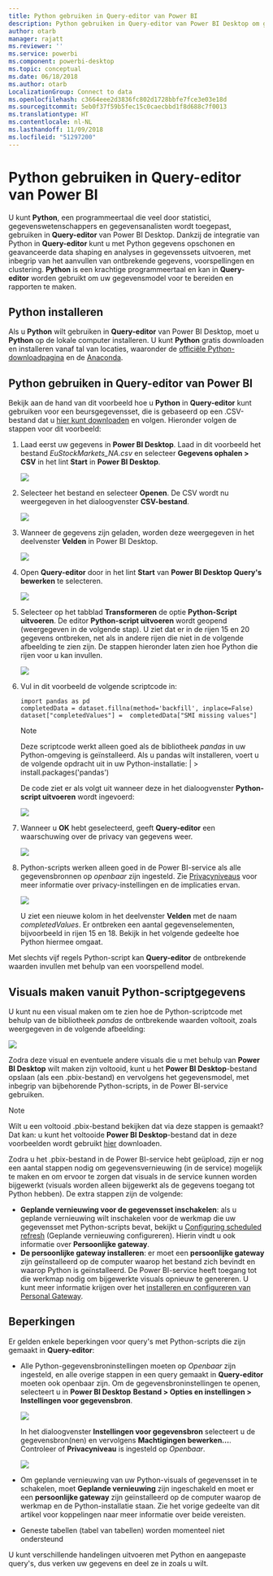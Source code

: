 ```yaml
---
title: Python gebruiken in Query-editor van Power BI
description: Python gebruiken in Query-editor van Power BI Desktop om geavanceerde analyses uit te voeren
author: otarb
manager: rajatt
ms.reviewer: ''
ms.service: powerbi
ms.component: powerbi-desktop
ms.topic: conceptual
ms.date: 06/18/2018
ms.author: otarb
LocalizationGroup: Connect to data
ms.openlocfilehash: c3664eee2d3836fc802d1728bbfe7fce3e03e18d
ms.sourcegitcommit: 5eb0f37f59b5fec15c0caecbbd1f8d688c7f0013
ms.translationtype: HT
ms.contentlocale: nl-NL
ms.lasthandoff: 11/09/2018
ms.locfileid: "51297200"
---
```

# <a name="using-python-in-query-editor"></a>Python gebruiken in Query-editor van Power BI
U kunt **Python**, een programmeertaal die veel door statistici, gegevenswetenschappers en gegevensanalisten wordt toegepast, gebruiken in **Query-editor** van Power BI Desktop. Dankzij de integratie van Python in **Query-editor** kunt u met Python gegevens opschonen en geavanceerde data shaping en analyses in gegevenssets uitvoeren, met inbegrip van het aanvullen van ontbrekende gegevens, voorspellingen en clustering. **Python** is een krachtige programmeertaal en kan in **Query-editor** worden gebruikt om uw gegevensmodel voor te bereiden en rapporten te maken.

## <a name="installing-python"></a>Python installeren
Als u **Python** wilt gebruiken in **Query-editor** van Power BI Desktop, moet u **Python** op de lokale computer installeren. U kunt **Python** gratis downloaden en installeren vanaf tal van locaties, waaronder de [officiële Python-downloadpagina](https://www.python.org/) en de [Anaconda](https://anaconda.org/anaconda/python/).

## <a name="using-python-in-query-editor"></a>Python gebruiken in Query-editor van Power BI
Bekijk aan de hand van dit voorbeeld hoe u **Python** in **Query-editor** kunt gebruiken voor een beursgegevensset, die is gebaseerd op een .CSV-bestand dat u [hier kunt downloaden](http://download.microsoft.com/download/F/8/A/F8AA9DC9-8545-4AAE-9305-27AD1D01DC03/EuStockMarkets_NA.csv) en volgen. Hieronder volgen de stappen voor dit voorbeeld:

1. Laad eerst uw gegevens in **Power BI Desktop**. Laad in dit voorbeeld het bestand *EuStockMarkets_NA.csv* en selecteer **Gegevens ophalen > CSV** in het lint **Start** in **Power BI Desktop**.
   
   ![](media/desktop-python-in-query-editor/python-in-query-editor-1.png)
2. Selecteer het bestand en selecteer **Openen**. De CSV wordt nu weergegeven in het dialoogvenster **CSV-bestand**.
   
   ![](media/desktop-python-in-query-editor/python-in-query-editor-2.png)
3. Wanneer de gegevens zijn geladen, worden deze weergegeven in het deelvenster **Velden** in Power BI Desktop.
   
   ![](media/desktop-python-in-query-editor/python-in-query-editor-3.png)
4. Open **Query-editor** door in het lint **Start** van **Power BI Desktop** **Query's bewerken** te selecteren.
   
   ![](media/desktop-python-in-query-editor/python-in-query-editor-4.png)
5. Selecteer op het tabblad **Transformeren** de optie **Python-Script uitvoeren**. De editor **Python-script uitvoeren** wordt geopend (weergegeven in de volgende stap). U ziet dat er in de rijen 15 en 20 gegevens ontbreken, net als in andere rijen die niet in de volgende afbeelding te zien zijn. De stappen hieronder laten zien hoe Python die rijen voor u kan invullen.
   
   ![](media/desktop-python-in-query-editor/python-in-query-editor-5.png)
6. Vul in dit voorbeeld de volgende scriptcode in:
   
       import pandas as pd
       completedData = dataset.fillna(method='backfill', inplace=False)
       dataset["completedValues"] =  completedData["SMI missing values"]
   
   > [!NOTE]
   > Deze scriptcode werkt alleen goed als de bibliotheek *pandas* in uw Python-omgeving is geïnstalleerd. Als u pandas wilt installeren, voert u de volgende opdracht uit in uw Python-installatie: |      > install.packages('pandas')
   > 
   > 
   
   De code ziet er als volgt uit wanneer deze in het dialoogvenster **Python-script uitvoeren** wordt ingevoerd:
   
   ![](media/desktop-python-in-query-editor/python-in-query-editor-5b.png)
7. Wanneer u **OK** hebt geselecteerd, geeft **Query-editor** een waarschuwing over de privacy van gegevens weer.
   
   ![](media/desktop-python-in-query-editor/python-in-query-editor-6.png)
8. Python-scripts werken alleen goed in de Power BI-service als alle gegevensbronnen op *openbaar* zijn ingesteld. Zie [Privacyniveaus](desktop-privacy-levels.md) voor meer informatie over privacy-instellingen en de implicaties ervan.
   
   ![](media/desktop-python-in-query-editor/python-in-query-editor-7.png)
   
   U ziet een nieuwe kolom in het deelvenster **Velden** met de naam *completedValues*. Er ontbreken een aantal gegevenselementen, bijvoorbeeld in rijen 15 en 18. Bekijk in het volgende gedeelte hoe Python hiermee omgaat.
   

Met slechts vijf regels Python-script kan **Query-editor** de ontbrekende waarden invullen met behulp van een voorspellend model.

## <a name="creating-visuals-from-python-script-data"></a>Visuals maken vanuit Python-scriptgegevens
U kunt nu een visual maken om te zien hoe de Python-scriptcode met behulp van de bibliotheek *pandas* de ontbrekende waarden voltooit, zoals weergegeven in de volgende afbeelding:

![](media/desktop-python-in-query-editor/python-in-query-editor-8.png)

Zodra deze visual en eventuele andere visuals die u met behulp van **Power BI Desktop** wilt maken zijn voltooid, kunt u het **Power BI Desktop**-bestand opslaan (als een .pbix-bestand) en vervolgens het gegevensmodel, met inbegrip van bijbehorende Python-scripts, in de Power BI-service gebruiken.

> [!NOTE]
> Wilt u een voltooid .pbix-bestand bekijken dat via deze stappen is gemaakt? Dat kan: u kunt het voltooide **Power BI Desktop**-bestand dat in deze voorbeelden wordt gebruikt [hier](http://download.microsoft.com/download/A/B/C/ABCF5589-B88F-49D4-ADEB-4A623589FC09/Complete%20Values%20with%20Python%20in%20PQ.pbix) downloaden.

Zodra u het .pbix-bestand in de Power BI-service hebt geüpload, zijn er nog een aantal stappen nodig om gegevensvernieuwing (in de service) mogelijk te maken en om ervoor te zorgen dat visuals in de service kunnen worden bijgewerkt (visuals worden alleen bijgewerkt als de gegevens toegang tot Python hebben). De extra stappen zijn de volgende:

* **Geplande vernieuwing voor de gegevensset inschakelen**: als u geplande vernieuwing wilt inschakelen voor de werkmap die uw gegevensset met Python-scripts bevat, bekijkt u [Configuring scheduled refresh](refresh-scheduled-refresh.md) (Geplande vernieuwing configureren). Hierin vindt u ook informatie over **Persoonlijke gateway**.
* **De persoonlijke gateway installeren**: er moet een **persoonlijke gateway** zijn geïnstalleerd op de computer waarop het bestand zich bevindt en waarop Python is geïnstalleerd. De Power BI-service heeft toegang tot die werkmap nodig om bijgewerkte visuals opnieuw te genereren. U kunt meer informatie krijgen over het [installeren en configureren van Personal Gateway](personal-gateway.md).

## <a name="limitations"></a>Beperkingen
Er gelden enkele beperkingen voor query's met Python-scripts die zijn gemaakt in **Query-editor**:

* Alle Python-gegevensbroninstellingen moeten op *Openbaar* zijn ingesteld, en alle overige stappen in een query gemaakt in **Query-editor** moeten ook openbaar zijn. Om de gegevensbroninstellingen te openen, selecteert u in **Power BI Desktop** **Bestand > Opties en instellingen > Instellingen voor gegevensbron**.
  
  ![](media/desktop-python-in-query-editor/python-in-query-editor-9.png)
  
  In het dialoogvenster **Instellingen voor gegevensbron** selecteert u de gegevensbron(nen) en vervolgens **Machtigingen bewerken...**. Controleer of **Privacyniveau** is ingesteld op *Openbaar*.
  
  ![](media/desktop-python-in-query-editor/python-in-query-editor-10.png)    
* Om geplande vernieuwing van uw Python-visuals of gegevensset in te schakelen, moet **Geplande vernieuwing** zijn ingeschakeld en moet er een **persoonlijke gateway** zijn geïnstalleerd op de computer waarop de werkmap en de Python-installatie staan. Zie het vorige gedeelte van dit artikel voor koppelingen naar meer informatie over beide vereisten.
* Geneste tabellen (tabel van tabellen) worden momenteel niet ondersteund 

U kunt verschillende handelingen uitvoeren met Python en aangepaste query's, dus verken uw gegevens en deel ze in zoals u wilt.

